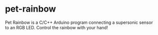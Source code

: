 # pet-rainbow
Pet Rainbow is a C/C++ Arduino program connecting a supersonic sensor to an RGB LED. Control the rainbow with your hand!
